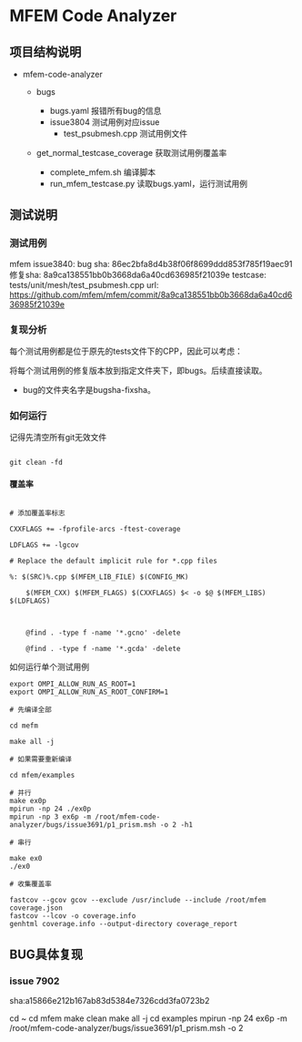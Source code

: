 # MFEM Code Analyzer

## 项目结构说明

- mfem-code-analyzer
  - bugs
    - bugs.yaml 报错所有bug的信息
    - issue3804 测试用例对应issue
      - test_psubmesh.cpp 测试用例文件

  - get_normal_testcase_coverage 获取测试用例覆盖率
    - complete_mfem.sh 编译脚本
    - run_mfem_testcase.py 读取bugs.yaml，运行测试用例

## 测试说明

### 测试用例

mfem issue3840:
  bug sha: 86ec2bfa8d4b38f06f8699ddd853f785f19aec91
  修复sha: 8a9ca138551bb0b3668da6a40cd636985f21039e
  testcase: tests/unit/mesh/test_psubmesh.cpp
  url: https://github.com/mfem/mfem/commit/8a9ca138551bb0b3668da6a40cd636985f21039e

### 复现分析

每个测试用例都是位于原先的tests文件下的CPP，因此可以考虑：

将每个测试用例的修复版本放到指定文件夹下，即bugs。后续直接读取。

- bug的文件夹名字是bugsha-fixsha。

### 如何运行

记得先清空所有git无效文件

```

git clean -fd

```

#### 覆盖率

```

# 添加覆盖率标志

CXXFLAGS += -fprofile-arcs -ftest-coverage

LDFLAGS += -lgcov

# Replace the default implicit rule for *.cpp files

%: $(SRC)%.cpp $(MFEM_LIB_FILE) $(CONFIG_MK)

    $(MFEM_CXX) $(MFEM_FLAGS) $(CXXFLAGS) $< -o $@ $(MFEM_LIBS) $(LDFLAGS)



    @find . -type f -name '*.gcno' -delete

    @find . -type f -name '*.gcda' -delete

```


如何运行单个测试用例

```
export OMPI_ALLOW_RUN_AS_ROOT=1
export OMPI_ALLOW_RUN_AS_ROOT_CONFIRM=1

# 先编译全部

cd mefm

make all -j

# 如果需要重新编译

cd mfem/examples

# 并行
make ex0p
mpirun -np 24 ./ex0p
mpirun -np 3 ex6p -m /root/mfem-code-analyzer/bugs/issue3691/p1_prism.msh -o 2 -h1

# 串行

make ex0
./ex0

# 收集覆盖率

fastcov --gcov gcov --exclude /usr/include --include /root/mfem coverage.json
fastcov --lcov -o coverage.info
genhtml coverage.info --output-directory coverage_report

```

## BUG具体复现

### issue 7902

sha:a15866e212b167ab83d5384e7326cdd3fa0723b2

cd ~
cd mfem
make clean
make all -j
cd examples
mpirun -np 24 ex6p -m /root/mfem-code-analyzer/bugs/issue3691/p1_prism.msh -o 2